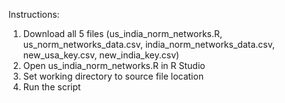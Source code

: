 Instructions: 

1. Download all 5 files (us_india_norm_networks.R, us_norm_networks_data.csv, india_norm_networks_data.csv, new_usa_key.csv, new_india_key.csv)
2. Open us_india_norm_networks.R in R Studio
3. Set working directory to source file location
4. Run the script
